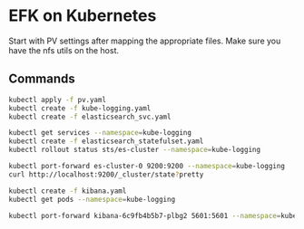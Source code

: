 # EFK on Kubernetes 

Start with PV settings after mapping the appropriate files. Make sure you have the nfs utils on the host.

## Commands

```bash
kubectl apply -f pv.yaml
kubectl create -f kube-logging.yaml
kubectl create -f elasticsearch_svc.yaml

kubectl get services --namespace=kube-logging
kubectl create -f elasticsearch_statefulset.yaml
kubectl rollout status sts/es-cluster --namespace=kube-logging

kubectl port-forward es-cluster-0 9200:9200 --namespace=kube-logging
curl http://localhost:9200/_cluster/state?pretty

kubectl create -f kibana.yaml
kubectl get pods --namespace=kube-logging

kubectl port-forward kibana-6c9fb4b5b7-plbg2 5601:5601 --namespace=kube-logging
```
